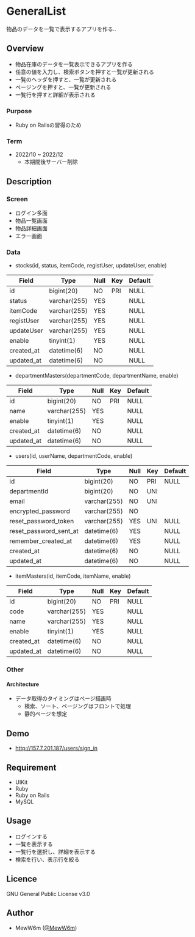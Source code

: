 # GeneralList
物品のデータを一覧で表示するアプリを作る..

## Overview
- 物品在庫のデータを一覧表示できるアプリを作る
- 任意の値を入力し、検索ボタンを押すと一覧が更新される
- 一覧のヘッダを押すと、一覧が更新される
- ページングを押すと、一覧が更新される
- 一覧行を押すと詳細が表示される

### Purpose
- Ruby on Railsの習得のため

### Term
- 2022/10 ~ 2022/12
    - 本期間後サーバー削除

## Description

### Screen
- ログイン多面
- 物品一覧画面
- 物品詳細画面
- エラー画面

### Data
- stocks(id, status, itemCode, registUser, updateUser, enable)

| Field      | Type         | Null | Key | Default | 
| ---------- | ------------ | ---- | --- | ------- | 
| id         | bigint(20)   | NO   | PRI | NULL    | 
| status     | varchar(255) | YES  |     | NULL    | 
| itemCode   | varchar(255) | YES  |     | NULL    | 
| registUser | varchar(255) | YES  |     | NULL    | 
| updateUser | varchar(255) | YES  |     | NULL    | 
| enable     | tinyint(1)   | YES  |     | NULL    | 
| created_at | datetime(6)  | NO   |     | NULL    | 
| updated_at | datetime(6)  | NO   |     | NULL    | 

- departmentMasters(departmentCode, departmentName, enable)

| Field      | Type         | Null | Key | Default | 
| ---------- | ------------ | ---- | --- | ------- | 
| id         | bigint(20)   | NO   | PRI | NULL    | 
| name       | varchar(255) | YES  |     | NULL    | 
| enable     | tinyint(1)   | YES  |     | NULL    | 
| created_at | datetime(6)  | NO   |     | NULL    | 
| updated_at | datetime(6)  | NO   |     | NULL    | 

- users(id, userName, departmentCode, enable)

| Field                  | Type         | Null | Key | Default | 
| ---------------------- | ------------ | ---- | --- | ------- | 
| id                     | bigint(20)   | NO   | PRI | NULL    | 
| departmentId           | bigint(20)   | NO   | UNI |         | 
| email                  | varchar(255) | NO   | UNI |         | 
| encrypted_password     | varchar(255) | NO   |     |         | 
| reset_password_token   | varchar(255) | YES  | UNI | NULL    | 
| reset_password_sent_at | datetime(6)  | YES  |     | NULL    | 
| remember_created_at    | datetime(6)  | YES  |     | NULL    | 
| created_at             | datetime(6)  | NO   |     | NULL    | 
| updated_at             | datetime(6)  | NO   |     | NULL    | 

- itemMasters(id, itemCode, itemName, enable)

| Field      | Type         | Null | Key | Default | 
| ---------- | ------------ | ---- | --- | ------- | 
| id         | bigint(20)   | NO   | PRI | NULL    | 
| code       | varchar(255) | YES  |     | NULL    | 
| name       | varchar(255) | YES  |     | NULL    | 
| enable     | tinyint(1)   | YES  |     | NULL    | 
| created_at | datetime(6)  | NO   |     | NULL    | 
| updated_at | datetime(6)  | NO   |     | NULL    | 

### Other
#### Architecture
- データ取得のタイミングはページ描画時
    - 検索、ソート、ページングはフロントで処理
    - 静的ページを想定

## Demo
- http://157.7.201.187/users/sign_in

## Requirement
- UIKit
- Ruby
- Ruby on Rails
- MySQL

## Usage
- ログインする
- 一覧を表示する
- 一覧行を選択し、詳細を表示する
- 検索を行い、表示行を絞る

## Licence
GNU General Public License v3.0

## Author
- MewW6m ([@MewW6m](https://github.com/MewW6m/))

